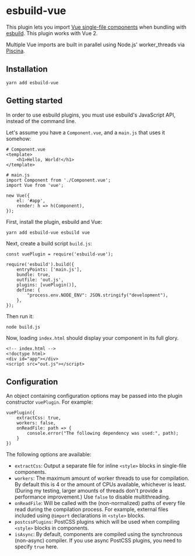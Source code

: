 # esbuild-vue

This plugin lets you import [Vue single-file components][sfc] when bundling with [esbuild]. This plugin works with Vue 2.

Multiple Vue imports are built in parallel using Node.js' worker_threads via [Piscina].

## Installation

```
yarn add esbuild-vue
```

## Getting started

In order to use esbuild plugins, you must use esbuild's JavaScript API, instead of the command line.

Let's assume you have a `Component.vue`, and a `main.js` that uses it somehow:

```
# Component.vue
<template>
    <h1>Hello, World!</h1>
</template>
```

```
# main.js
import Component from './Component.vue';
import Vue from 'vue';

new Vue({
    el: '#app',
    render: h => h(Component),
});
```

First, install the plugin, esbuild and Vue:

```
yarn add esbuild-vue esbuild vue
```

Next, create a build script `build.js`:

```
const vuePlugin = require('esbuild-vue');

require('esbuild').build({
    entryPoints: ['main.js'],
    bundle: true,
    outfile: 'out.js',
    plugins: [vuePlugin()],
    define: {
        "process.env.NODE_ENV": JSON.stringify("development"),
    },
});
```

Then run it:

```
node build.js
```

Now, loading `index.html` should display your component in its full glory.

```
<!-- index.html -->
<!doctype html>
<div id="app"></div>
<script src="out.js"></script>
```

## Configuration

An object containing configuration options may be passed into the plugin constructor `vuePlugin`. For example:

```
vuePlugin({
    extractCss: true,
    workers: false,
    onReadFile: path => {
        console.error("The following dependency was used:", path);
    }
})
```

The following options are available:

- `extractCss`: Output a separate file for inline `<style>` blocks in single-file components.
- `workers`: The maximum amount of worker threads to use for compilation. By default this is 4 or the amount of CPUs available, whichever is least. (During my testing, larger amounts of threads don't provide a performance improvement.) Use `false` to disable multithreading.
- `onReadFile`: Will be called with the (non-normalized) paths of every file read during the compilation process. For example, external files included using `@import` declarations in `<style>` blocks.
- `postcssPlugins`: PostCSS plugins which will be used when compiling `<style>` blocks in components.
- `isAsync`: By default, components are compiled using the synchronous (non-async) compiler. If you use async PostCSS plugins, you need to specify `true` here.

[sfc]: https://vuejs.org/v2/guide/single-file-components.html
[esbuild]: https://esbuild.github.io/
[piscina]: https://www.npmjs.com/package/piscina
